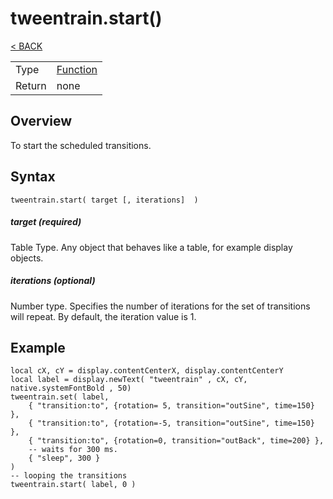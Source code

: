 # tweentrain.start()
[< BACK](README.md)

|||
|:--|:--|
|Type|    [Function](https://docs.coronalabs.com/api/type/Function.html)|
|Return| none|

## Overview
To start the scheduled transitions. 

## Syntax

    tweentrain.start( target [, iterations]  )

##### target (required)
Table Type. Any object that behaves like a table, for example display objects.

##### iterations (optional)
Number type. Specifies the number of iterations for the set of transitions will repeat. By default, the iteration value is 1.

## Example
    
    local cX, cY = display.contentCenterX, display.contentCenterY
    local label = display.newText( "tweentrain" , cX, cY,  native.systemFontBold , 50)
    tweentrain.set( label,
        { "transition:to", {rotation= 5, transition="outSine", time=150} }, 
        { "transition:to", {rotation=-5, transition="outSine", time=150} },  
        { "transition:to", {rotation=0, transition="outBack", time=200} },  
        -- waits for 300 ms.  
        { "sleep", 300 }
    )  
    -- looping the transitions    
    tweentrain.start( label, 0 )